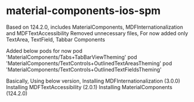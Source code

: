 # material-components-ios-spm

Based on 124.2.0, includes MaterialComponents, MDFInternationalization and MDFTextAccessibility
Removed unnecessary files, For now added only TextArea, TextField, Tabbar Components

Added below pods for now
pod 'MaterialComponents/Tabs+TabBarViewTheming'
pod 'MaterialComponents/TextControls+OutlinedTextAreasTheming'
pod 'MaterialComponents/TextControls+OutlinedTextFieldsTheming'


Basically, Using below version,
Installing MDFInternationalization (3.0.0)
Installing MDFTextAccessibility (2.0.1)
Installing MaterialComponents (124.2.0)
